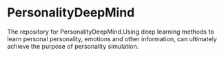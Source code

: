 # PersonalityDeepMind
The repository for PersonalityDeepMind.Using deep learning methods to learn personal personality, emotions and other information, can ultimately achieve the purpose of personality simulation.
